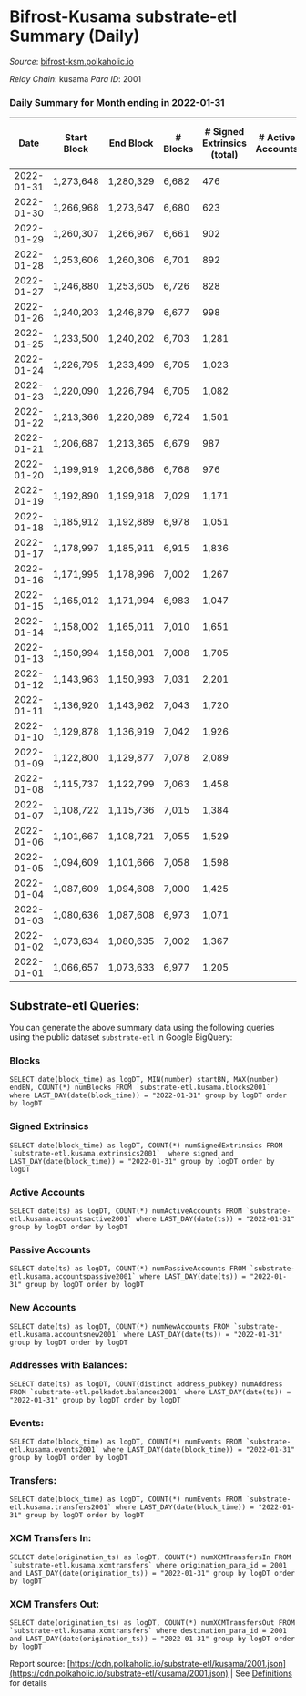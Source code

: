 # Bifrost-Kusama substrate-etl Summary (Daily)

_Source_: [bifrost-ksm.polkaholic.io](https://bifrost-ksm.polkaholic.io)

*Relay Chain*: kusama
*Para ID*: 2001



### Daily Summary for Month ending in 2022-01-31


| Date | Start Block | End Block | # Blocks | # Signed Extrinsics (total) | # Active Accounts | # Passive | # New | # Addresses with Balances | # Events | # Transfers | # XCM Transfers In | # XCM Transfers Out | Issues | 
| ---- | ----------- | --------- | -------- | --------------------------- | ----------------- | --------- | ----- | ------------------------- | -------- | ----------- | ------------------ | ------------------- | ------ |
| 2022-01-31 | 1,273,648 | 1,280,329 | 6,682 | 476 |  |  |  | 95,109 | 17,271 | 811 ($255,705.34) | 25 ($36,390.72) | 41 ($78,787.60) |  |
| 2022-01-30 | 1,266,968 | 1,273,647 | 6,680 | 623 |  |  |  | 95,107 | 18,642 | 939 ($439,177.43) | 45 ($57,038.46) | 42 ($44,528.95) |  |
| 2022-01-29 | 1,260,307 | 1,266,967 | 6,661 | 902 |  |  |  | 95,105 | 20,921 | 1,207 ($984,398.81) | 82 ($159,361.46) | 51 ($100,120.74) |  |
| 2022-01-28 | 1,253,606 | 1,260,306 | 6,701 | 892 |  |  |  |  | 20,490 | 1,381 ($316,563.41) | 48 ($44,296.16) | 53 ($60,626.00) |  |
| 2022-01-27 | 1,246,880 | 1,253,605 | 6,726 | 828 |  |  |  | 95,077 | 20,464 | 1,327 ($593,163.47) | 74 ($105,820.55) | 61 ($88,883.27) |  |
| 2022-01-26 | 1,240,203 | 1,246,879 | 6,677 | 998 |  |  |  | 95,054 | 21,665 | 1,542 ($789,465.79) | 113 ($171,868.83) | 72 ($127,398.38) |  |
| 2022-01-25 | 1,233,500 | 1,240,202 | 6,703 | 1,281 |  |  |  | 95,042 | 24,353 | 1,919 ($2,617,967.48) | 189 ($406,199.19) | 129 ($1,550,209.56) |  |
| 2022-01-24 | 1,226,795 | 1,233,499 | 6,705 | 1,023 |  |  |  | 95,025 | 21,858 | 1,228 ($1,271,436.46) | 157 ($620,977.52) | 135 ($337,167.64) |  |
| 2022-01-23 | 1,220,090 | 1,226,794 | 6,705 | 1,082 |  |  |  | 94,998 | 22,028 | 1,656 ($536,760.00) | 71 ($102,916.28) | 69 ($109,101.69) |  |
| 2022-01-22 | 1,213,366 | 1,220,089 | 6,724 | 1,501 |  |  |  | 94,980 | 25,904 | 1,956 ($2,267,124.34) | 272 ($651,316.51) | 291 ($790,281.60) |  |
| 2022-01-21 | 1,206,687 | 1,213,365 | 6,679 | 987 |  |  |  | 94,978 | 21,535 | 1,400 ($829,809.22) | 120 ($312,777.69) | 148 ($341,990.53) |  |
| 2022-01-20 | 1,199,919 | 1,206,686 | 6,768 | 976 |  |  |  | 94,962 | 22,601 | 1,684 ($572,219.48) | 55 ($99,641.49) | 55 ($122,237.56) |  |
| 2022-01-19 | 1,192,890 | 1,199,918 | 7,029 | 1,171 |  |  |  | 94,929 | 23,341 | 1,974 ($429,672.65) | 51 ($68,650.15) | 58 ($78,090.28) |  |
| 2022-01-18 | 1,185,912 | 1,192,889 | 6,978 | 1,051 |  |  |  | 94,916 | 23,293 | 1,870 ($503,993.41) | 56 ($76,161.34) | 49 ($83,705.18) |  |
| 2022-01-17 | 1,178,997 | 1,185,911 | 6,915 | 1,836 |  |  |  | 94,812 | 28,094 | 3,106 ($605,786.23) | 66 ($82,899.14) | 62 ($86,006.47) |  |
| 2022-01-16 | 1,171,995 | 1,178,996 | 7,002 | 1,267 |  |  |  | 94,821 | 23,454 | 2,073 ($717,810.54) | 43 ($73,923.43) | 51 ($391,421.54) |  |
| 2022-01-15 | 1,165,012 | 1,171,994 | 6,983 | 1,047 |  |  |  | 94,821 | 22,077 | 1,784 ($556,237.50) | 33 ($69,414.78) | 80 ($227,680.85) |  |
| 2022-01-14 | 1,158,002 | 1,165,011 | 7,010 | 1,651 |  |  |  | 94,819 | 27,282 | 3,004 ($795,309.20) | 57 ($129,171.49) | 56 ($113,135.16) |  |
| 2022-01-13 | 1,150,994 | 1,158,001 | 7,008 | 1,705 |  |  |  | 94,815 | 27,825 | 3,094 ($1,776,874.84) | 63 ($109,094.89) | 61 ($375,025.85) |  |
| 2022-01-12 | 1,143,963 | 1,150,993 | 7,031 | 2,201 |  |  |  | 94,801 | 41,446 | 6,696 ($929,761.88) | 67 ($99,505.95) | 70 ($126,091.68) |  |
| 2022-01-11 | 1,136,920 | 1,143,962 | 7,043 | 1,720 |  |  |  | 94,791 | 27,771 | 3,025 ($734,203.95) | 78 ($124,974.99) | 74 ($111,511.61) |  |
| 2022-01-10 | 1,129,878 | 1,136,919 | 7,042 | 1,926 |  |  |  | 94,784 | 29,176 | 3,364 ($886,616.87) | 61 ($108,638.19) | 62 ($95,264.98) |  |
| 2022-01-09 | 1,122,800 | 1,129,877 | 7,078 | 2,089 |  |  |  | 94,781 | 31,007 | 3,898 ($1,471,695.76) | 66 ($119,929.96) | 72 ($103,432.39) |  |
| 2022-01-08 | 1,115,737 | 1,122,799 | 7,063 | 1,458 |  |  |  | 94,769 | 26,130 | 2,682 ($1,172,513.63) | 66 ($143,607.91) | 70 ($120,710.85) |  |
| 2022-01-07 | 1,108,722 | 1,115,736 | 7,015 | 1,384 |  |  |  | 94,885 | 25,084 | 2,572 ($532,560.50) | 41 ($64,509.46) | 55 ($81,954.77) |  |
| 2022-01-06 | 1,101,667 | 1,108,721 | 7,055 | 1,529 |  |  |  | 94,876 | 26,294 | 2,946 ($539,254.83) | 38 ($62,611.55) | 45 ($62,340.91) |  |
| 2022-01-05 | 1,094,609 | 1,101,666 | 7,058 | 1,598 |  |  |  | 94,870 | 26,923 | 2,834 ($731,237.92) | 71 ($119,255.46) | 68 ($113,576.79) |  |
| 2022-01-04 | 1,087,609 | 1,094,608 | 7,000 | 1,425 |  |  |  | 94,855 | 25,649 | 2,657 ($685,672.77) | 63 ($176,145.38) | 53 ($102,964.01) |  |
| 2022-01-03 | 1,080,636 | 1,087,608 | 6,973 | 1,071 |  |  |  | 94,845 | 22,995 | 1,949 ($297,356.65) | 40 ($45,592.26) | 47 ($65,636.74) |  |
| 2022-01-02 | 1,073,634 | 1,080,635 | 7,002 | 1,367 |  |  |  | 94,838 | 24,565 | 2,565 ($416,577.68) | 24 ($34,326.77) | 32 ($72,868.68) |  |
| 2022-01-01 | 1,066,657 | 1,073,633 | 6,977 | 1,205 |  |  |  | 94,850 | 23,845 | 2,354 ($282,491.28) | 30 ($28,969.56) | 30 ($54,965.10) |  |

## Substrate-etl Queries:
You can generate the above summary data using the following queries using the public dataset `substrate-etl` in Google BigQuery:


### Blocks
```
SELECT date(block_time) as logDT, MIN(number) startBN, MAX(number) endBN, COUNT(*) numBlocks FROM `substrate-etl.kusama.blocks2001`  where LAST_DAY(date(block_time)) = "2022-01-31" group by logDT order by logDT
```


### Signed Extrinsics
```
SELECT date(block_time) as logDT, COUNT(*) numSignedExtrinsics FROM `substrate-etl.kusama.extrinsics2001`  where signed and LAST_DAY(date(block_time)) = "2022-01-31" group by logDT order by logDT
```


### Active Accounts
```
SELECT date(ts) as logDT, COUNT(*) numActiveAccounts FROM `substrate-etl.kusama.accountsactive2001` where LAST_DAY(date(ts)) = "2022-01-31" group by logDT order by logDT
```


### Passive Accounts
```
SELECT date(ts) as logDT, COUNT(*) numPassiveAccounts FROM `substrate-etl.kusama.accountspassive2001` where LAST_DAY(date(ts)) = "2022-01-31" group by logDT order by logDT
```


### New Accounts
```
SELECT date(ts) as logDT, COUNT(*) numNewAccounts FROM `substrate-etl.kusama.accountsnew2001` where LAST_DAY(date(ts)) = "2022-01-31" group by logDT order by logDT
```


### Addresses with Balances:
```
SELECT date(ts) as logDT, COUNT(distinct address_pubkey) numAddress FROM `substrate-etl.polkadot.balances2001` where LAST_DAY(date(ts)) = "2022-01-31" group by logDT order by logDT
```


### Events:
```
SELECT date(block_time) as logDT, COUNT(*) numEvents FROM `substrate-etl.kusama.events2001` where LAST_DAY(date(block_time)) = "2022-01-31" group by logDT order by logDT
```


### Transfers:
```
SELECT date(block_time) as logDT, COUNT(*) numEvents FROM `substrate-etl.kusama.transfers2001` where LAST_DAY(date(block_time)) = "2022-01-31" group by logDT order by logDT
```


### XCM Transfers In:
```
SELECT date(origination_ts) as logDT, COUNT(*) numXCMTransfersIn FROM `substrate-etl.kusama.xcmtransfers` where origination_para_id = 2001 and LAST_DAY(date(origination_ts)) = "2022-01-31" group by logDT order by logDT
```


### XCM Transfers Out:
```
SELECT date(origination_ts) as logDT, COUNT(*) numXCMTransfersOut FROM `substrate-etl.kusama.xcmtransfers` where destination_para_id = 2001 and LAST_DAY(date(origination_ts)) = "2022-01-31" group by logDT order by logDT
```



Report source: [https://cdn.polkaholic.io/substrate-etl/kusama/2001.json](https://cdn.polkaholic.io/substrate-etl/kusama/2001.json) | See [Definitions](/DEFINITIONS.md) for details
